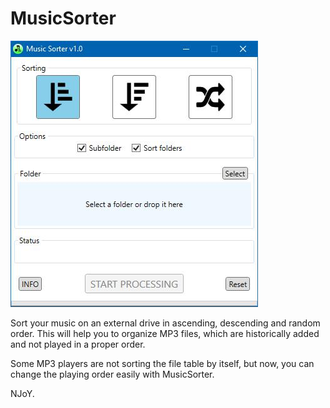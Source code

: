 # MusicSorter

![image](https://raw.githubusercontent.com/SiL3NC3/MusicSorter/master/screen.jpg)

Sort your music on an external drive in ascending, descending and random order.
This will help you to organize MP3 files, which are historically added and not played in a proper order.

Some MP3 players are not sorting the file table by itself, but now, you can change the playing order easily with MusicSorter.

NJoY.
